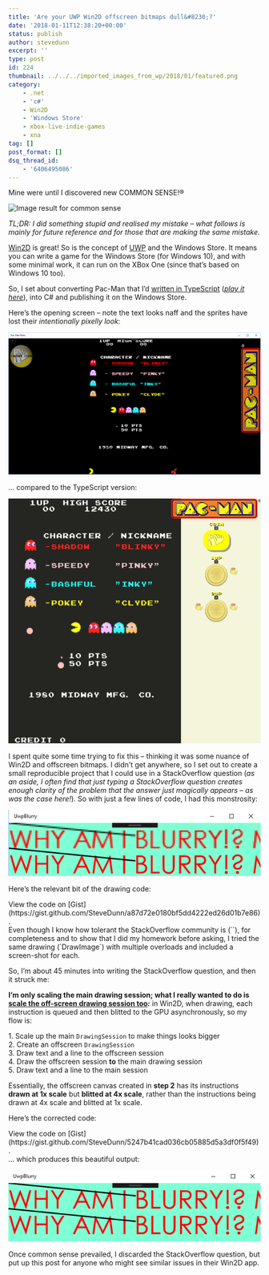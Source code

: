 ```yaml
---
title: 'Are your UWP Win2D offscreen bitmaps dull&#8230;?'
date: '2018-01-11T12:38:20+00:00'
status: publish
author: stevedunn
excerpt: ''
type: post
id: 224
thumbnail: ../../../imported_images_from_wp/2018/01/featured.png
category:
    - .net
    - 'c#'
    - Win2D
    - 'Windows Store'
    - xbox-live-indie-games
    - xna
tag: []
post_format: []
dsq_thread_id:
    - '6406495086'
---
```

Mine were until I discovered new COMMON SENSE!<span class="st">®</span>

![Image result for common sense](https://www.rootreport.com/wp-content/uploads/2016/09/common-sense-questions.jpg)

*TL;DR: I did something stupid and realised my mistake – what follows is mainly for future reference and for those that are making the same mistake.*

[Win2D](https://github.com/Microsoft/Win2D) is great! So is the concept of [UWP](https://docs.microsoft.com/en-us/windows/uwp/get-started/whats-a-uwp) and the Windows Store. It means you can write a game for the Windows Store (for Windows 10), and with some minimal work, it can run on the XBox One (since that’s based on Windows 10 too).

So, I set about converting Pac-Man that I’d [written in TypeScript](http://blog.dunnhq.com/index.php/2017/08/03/pacman-dissected/) ([*play it here*](http://pacman.backroomsoftware.com)), into C# and publishing it on the Windows Store.

Here’s the opening screen – note the text looks naff and the sprites have lost their *intentionally pixelly look*:

![](../../../imported_images_from_wp/2018/01/img_5a5745dc080c3.png)

… compared to the TypeScript version:

![](../../../imported_images_from_wp/2018/01/img_5a5746907b556.png)

I spent quite some time trying to fix this – thinking it was some nuance of Win2D and offscreen bitmaps. I didn’t get anywhere, so I set out to create a small reproducible project that I could use in a StackOverflow question (*as an aside, I often find that just typing a StackOverflow question creates enough clarity of the problem that the answer just magically appears – as was the case here!*). So with just a few lines of code, I had this monstrosity:

![](../../../imported_images_from_wp/2018/01/img_5a5748a873172.png)

Here’s the relevant bit of the drawing code:

<div class="oembed-gist"><script src="https://gist.github.com/SteveDunn/a87d72e0180bf5dd4222ed26d01b7e86.js"></script><noscript>View the code on [Gist](https://gist.github.com/SteveDunn/a87d72e0180bf5dd4222ed26d01b7e86).</noscript></div>Even though I know how tolerant the StackOverflow community is (`</sarcasm>`), for completeness and to show that I did my homework before asking, I tried the same drawing (`DrawImage`) with multiple overloads and included a screen-shot for each.

So, I’m about 45 minutes into writing the StackOverflow question, and then it struck me:

**I’m only scaling the main drawing session; what I really wanted to do is <span style="text-decoration: underline;">scale the off-screen drawing session too</span>*:*** in Win2D, when drawing, each instruction is queued and then blitted to the GPU asynchronously, so my flow is:

1\. Scale up the main `DrawingSession` to make things looks bigger  
2\. Create an offscreen `DrawingSession`  
3\. Draw text and a line to the offscreen session  
4\. Draw the offscreen session **to** the main drawing session  
5\. Draw text and a line to the main session

Essentially, the offscreen canvas created in **step 2** has its instructions **drawn at 1x scale** but **blitted at 4x scale**, rather than the instructions being drawn at 4x scale and blitted at 1x scale.

Here’s the corrected code:

<div class="oembed-gist"><script src="https://gist.github.com/SteveDunn/5247b41cad036cb05885d5a3df0f5f49.js"></script><noscript>View the code on [Gist](https://gist.github.com/SteveDunn/5247b41cad036cb05885d5a3df0f5f49).</noscript></div>… which produces this beautiful output:

![](../../../imported_images_from_wp/2018/01/img_5a575c851b064.png)

Once common sense prevailed, I discarded the StackOverflow question, but put up this post for anyone who might see similar issues in their Win2D app.